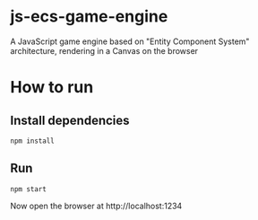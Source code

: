 # js-ecs-game-engine

A JavaScript game engine based on "Entity Component System" architecture, rendering in a Canvas on the browser

# How to run

## Install dependencies

```
npm install
```

## Run

```
npm start
```

Now open the browser at http://localhost:1234

